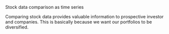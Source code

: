Stock data comparison as time series

Comparing stock data provides valuable information to prospective investor and companies. This is basically because we want our portfolios to be diversified. 
